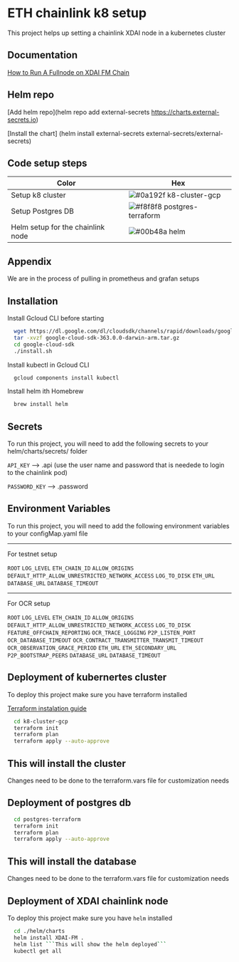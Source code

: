 
# ETH chainlink k8 setup

This project helps up setting a chainlink XDAI node in a kubernetes cluster


## Documentation

[How to Run A Fullnode on XDAI FM Chain ](https://ethereum.org/en/developers/docs/nodes-and-clients/run-a-node/)

## Helm repo 

[Add helm repo](helm repo add external-secrets https://charts.external-secrets.io)

[Install the chart] (helm install external-secrets external-secrets/external-secrets)

## Code setup steps

| Color             | Hex                                                                |
| ----------------- | ------------------------------------------------------------------ |
| Setup k8 cluster | ![#0a192f](https://via.placeholder.com/10/0a192f?text=+) k8-cluster-gcp |
| Setup Postgres DB | ![#f8f8f8](https://via.placeholder.com/10/f8f8f8?text=+) postgres-terraform |
| Helm setup for the chainlink node | ![#00b48a](https://via.placeholder.com/10/00b48a?text=+) helm |


## Appendix

We are in the process of pulling in prometheus and grafan setups


## Installation

Install Gcloud CLI before starting

```bash
  wget https://dl.google.com/dl/cloudsdk/channels/rapid/downloads/google-cloud-sdk-363.0.0-darwin-arm.tar.gz
  tar -xvzf google-cloud-sdk-363.0.0-darwin-arm.tar.gz
  cd google-cloud-sdk
  ./install.sh
```

Install kubectl in Gcloud CLI

```bash
  gcloud components install kubectl
```

Install helm ith Homebrew

```bash
  brew install helm
```
## Secrets

To run this project, you will need to add the following secrets to your helm/charts/secrets/ folder

`API_KEY` --> .api (use the user name and password that is needede to login to the chainlink pod)

`PASSWORD_KEY` --> .password



## Environment Variables

To run this project, you will need to add the following environment variables to your configMap.yaml file

---
For testnet setup

`ROOT`
`LOG_LEVEL`
`ETH_CHAIN_ID`
`ALLOW_ORIGINS`
`DEFAULT_HTTP_ALLOW_UNRESTRICTED_NETWORK_ACCESS`
`LOG_TO_DISK`
`ETH_URL`
`DATABASE_URL`
`DATABASE_TIMEOUT`

---

For OCR setup

`ROOT`
`LOG_LEVEL`
`ETH_CHAIN_ID`
`ALLOW_ORIGINS`
`DEFAULT_HTTP_ALLOW_UNRESTRICTED_NETWORK_ACCESS`
`LOG_TO_DISK`
`FEATURE_OFFCHAIN_REPORTING`
`OCR_TRACE_LOGGING`
`P2P_LISTEN_PORT`
`OCR_DATABASE_TIMEOUT`
`OCR_CONTRACT_TRANSMITTER_TRANSMIT_TIMEOUT`
`OCR_OBSERVATION_GRACE_PERIOD`
`ETH_URL`
`ETH_SECONDARY_URL`
`P2P_BOOTSTRAP_PEERS`
`DATABASE_URL`
`DATABASE_TIMEOUT`


## Deployment of kubernertes cluster

To deploy this project make sure you have terraform installed 

[Terraform instalation guide ](https://learn.hashicorp.com/tutorials/terraform/install-cli)


```bash
  cd k8-cluster-gcp
  terraform init
  terraform plan
  terraform apply --auto-approve
```

This will install the cluster
---
Changes need to be done to the terraform.vars file for customization needs

## Deployment of postgres db

```bash
  cd postgres-terraform
  terraform init
  terraform plan
  terraform apply --auto-approve
```

This will install the database
---
Changes need to be done to the terraform.vars file for customization needs

## Deployment of XDAI chainlink node

To deploy this project make sure you have ```helm``` installed 

```bash
  cd ./helm/charts
  helm install XDAI-FM .
  helm list ```This will show the helm deployed```
  kubectl get all
```
